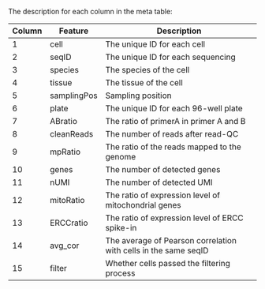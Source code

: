 The description for each column in the meta table:

| Column        | Feature    | Description    |
| ------------- | ------------- | ----- |
| 1 | cell | The unique ID for each cell |
| 2 | seqID | The unique ID for each sequencing |
| 3 | species | The species of the cell |
| 4 | tissue | The tissue of the cell |
| 5 | samplingPos | Sampling position |
| 6 | plate | The unique ID for each 96-well plate |
| 7 | ABratio | The ratio of primerA in primer A and B |
| 8 | cleanReads | The number of reads after read-QC |
| 9 | mpRatio | The ratio of the reads mapped to the genome |
| 10 | genes | The number of detected genes |
| 11 | nUMI | The number of detected UMI |
| 12 | mitoRatio | The ratio of expression level of mitochondrial genes |
| 13 | ERCCratio | The ratio of expression level of ERCC spike-in |
| 14 | avg_cor | The average of Pearson correlation with cells in the same seqID |
| 15 | filter | Whether cells passed the filtering process |
